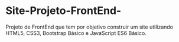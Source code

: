# Site-Projeto-FrontEnd-
Projeto de FrontEnd que tem por objetivo construir um site utilizando HTML5, CSS3, Bootstrap Básico e JavaScript ES6 Básico.
